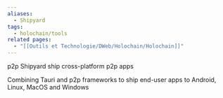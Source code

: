 ```yaml
---
aliases:
  - Shipyard
tags:
  - holochain/tools
related pages:
  - "[[Outils et Technologie/DWeb/Holochain/Holochain]]"
---
```

p2p Shipyard ship cross-platform p2p apps

Combining Tauri and p2p frameworks to ship end-user apps to Android, Linux, MacOS and Windows